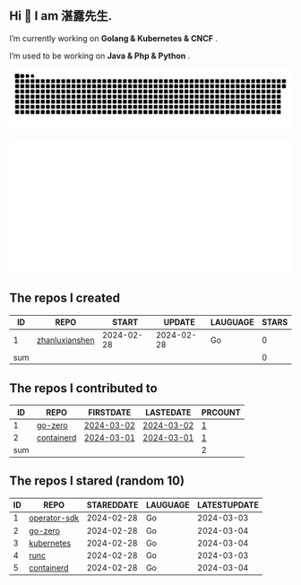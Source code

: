 ## Hi 👋 I am 湛露先生.

I’m currently working on  **Golang & Kubernetes & CNCF** . 

I’m used to be working on  **Java & Php & Python** . 

![github contribution grid snake animation](https://github.com/zhanluxianshen/zhanluxianshen/blob/output/github-contribution-grid-snake.svg)

![Metrics](https://github.com/zhanluxianshen/zhanluxianshen/blob/master/github-metrics.svg)

<!--START_SECTION:my_github-->
## The repos I created
| ID  |                                REPO                                |   START    |   UPDATE   | LAUGUAGE | STARS |
|-----|--------------------------------------------------------------------|------------|------------|----------|-------|
|   1 | [zhanluxianshen](https://github.com/zhanluxianshen/zhanluxianshen) | 2024-02-28 | 2024-02-28 | Go       |     0 |
| sum |                                                                    |            |            |          |     0 |

## The repos I contributed to
| ID  |                          REPO                          |                            FIRSTDATE                             |                            LASTEDATE                             |                                        PRCOUNT                                        |
|-----|--------------------------------------------------------|------------------------------------------------------------------|------------------------------------------------------------------|---------------------------------------------------------------------------------------|
|   1 | [go-zero](https://github.com/zeromicro/go-zero)        | [2024-03-02](https://github.com/zeromicro/go-zero/pull/3955)     | [2024-03-02](https://github.com/zeromicro/go-zero/pull/3955)     | [1](https://github.com/zeromicro/go-zero/pulls?q=is%3Apr+author%3Azhanluxianshen)     |
|   2 | [containerd](https://github.com/containerd/containerd) | [2024-03-01](https://github.com/containerd/containerd/pull/9906) | [2024-03-01](https://github.com/containerd/containerd/pull/9906) | [1](https://github.com/containerd/containerd/pulls?q=is%3Apr+author%3Azhanluxianshen) |
| sum |                                                        |                                                                  |                                                                  |                                                                                     2 |

## The repos I stared (random 10)
| ID |                                REPO                                | STAREDDATE | LAUGUAGE | LATESTUPDATE |
|----|--------------------------------------------------------------------|------------|----------|--------------|
|  1 | [operator-sdk](https://github.com/operator-framework/operator-sdk) | 2024-02-28 | Go       | 2024-03-03   |
|  2 | [go-zero](https://github.com/zeromicro/go-zero)                    | 2024-02-28 | Go       | 2024-03-04   |
|  3 | [kubernetes](https://github.com/kubernetes/kubernetes)             | 2024-02-28 | Go       | 2024-03-04   |
|  4 | [runc](https://github.com/opencontainers/runc)                     | 2024-02-28 | Go       | 2024-03-03   |
|  5 | [containerd](https://github.com/containerd/containerd)             | 2024-02-28 | Go       | 2024-03-04   |

<!--END_SECTION:my_github-->



